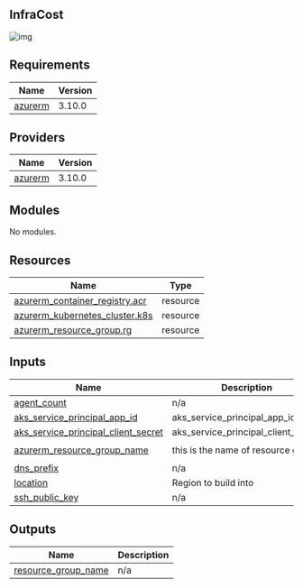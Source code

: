 ## InfraCost

![img](https://postimg.cc/vxhdN95C)


## Requirements

| Name | Version |
|------|---------|
| <a name="requirement_azurerm"></a> [azurerm](#requirement\_azurerm) | 3.10.0 |

## Providers

| Name | Version |
|------|---------|
| <a name="provider_azurerm"></a> [azurerm](#provider\_azurerm) | 3.10.0 |

## Modules

No modules.

## Resources

| Name | Type |
|------|------|
| [azurerm_container_registry.acr](https://registry.terraform.io/providers/hashicorp/azurerm/3.10.0/docs/resources/container_registry) | resource |
| [azurerm_kubernetes_cluster.k8s](https://registry.terraform.io/providers/hashicorp/azurerm/3.10.0/docs/resources/kubernetes_cluster) | resource |
| [azurerm_resource_group.rg](https://registry.terraform.io/providers/hashicorp/azurerm/3.10.0/docs/resources/resource_group) | resource |

## Inputs

| Name | Description | Type | Default | Required |
|------|-------------|------|---------|:--------:|
| <a name="input_agent_count"></a> [agent\_count](#input\_agent\_count) | n/a | `number` | `2` | no |
| <a name="input_aks_service_principal_app_id"></a> [aks\_service\_principal\_app\_id](#input\_aks\_service\_principal\_app\_id) | aks\_service\_principal\_app\_id | `any` | n/a | yes |
| <a name="input_aks_service_principal_client_secret"></a> [aks\_service\_principal\_client\_secret](#input\_aks\_service\_principal\_client\_secret) | aks\_service\_principal\_client\_secret | `any` | n/a | yes |
| <a name="input_azurerm_resource_group_name"></a> [azurerm\_resource\_group\_name](#input\_azurerm\_resource\_group\_name) | this is the name of resource group | `string` | `"Weight-Tracker-k8s"` | no |
| <a name="input_dns_prefix"></a> [dns\_prefix](#input\_dns\_prefix) | n/a | `string` | `"k8s-app"` | no |
| <a name="input_location"></a> [location](#input\_location) | Region to build into | `string` | `"westeurope"` | no |
| <a name="input_ssh_public_key"></a> [ssh\_public\_key](#input\_ssh\_public\_key) | n/a | `string` | `"~/.ssh/id_rsa.pub"` | no |

## Outputs

| Name | Description |
|------|-------------|
| <a name="output_resource_group_name"></a> [resource\_group\_name](#output\_resource\_group\_name) | n/a |